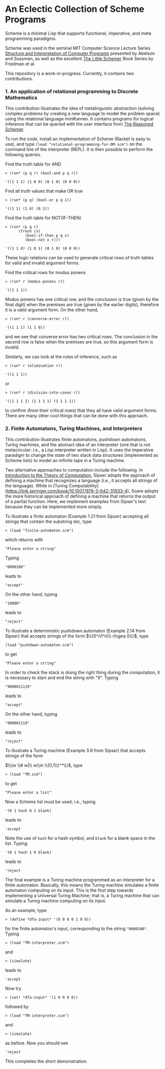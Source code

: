 # An Eclectic Collection of Scheme Programs
Scheme is a minimal Lisp that supports functional, imperative, and meta programming paradigms. 

Scheme was used in the seminal MIT Computer Science Lecture Series [Structure and Interpretation of Computer Programs](https://ocw.mit.edu/courses/6-001-structure-and-interpretation-of-computer-programs-spring-2005/video_galleries/video-lectures/) presented by Abelson and Sussman, as well as the excellent [The Little Schemer](https://mitpress.mit.edu/9780262560993/the-little-schemer/) Book Series by Friedman et al.

This repository is a work-in-progress. Currently, it contains two contributions.

### 1. An application of relational programming to Discrete Mathematics
This contribution illustrates the idea of metalinguistic abstraction (solving complex problems by creating a new language to model the problem space) using the relational language miniKanren. It contains programs for logical inference that can be queried with the user interface from [The Reasoned Schemer](https://mitpress.mit.edu/9780262535519/the-reasoned-schemer/). 

To run the code, install an implementation of Scheme (Racket is easy to use), and type `(load "relational-programming-for-DM.scm")` on the command line of the interpreter (REPL). It is then possible to perform the following queries.

Find the truth table for AND

`> (run* (p q r) (bool-and p q r))`

`'((1 1 1) (1 0 0) (0 1 0) (0 0 0))`

Find all truth values that make OR true 

`> (run* (p q) (bool-or p q 1))`

`'((1 1) (1 0) (0 1))`

Find the truth table for NOT(IF-THEN)

```none
> (run* (p q r)
      (fresh (x)
	     (bool-if-then p q x)
	     (bool-not x r)))
```

`'((1 1 0) (1 0 1) (0 1 0) (0 0 0))`

These logic relations can be used to generate critical rows of truth tables for valid and invalid argument forms.

Find the critical rows for modus ponens

`> (run* r (modus-ponens r))`

`'((1 1 1))`

Modus ponens has one critical row, and the conclusion is true (given by the final digit) when the premises are true (given by the earlier digits), therefore it is a valid argument form. On the other hand,

`> (run* r (converse-error r))`

`'((1 1 1) (1 1 0))`

and we see that converse error has two critical rows. The conclusion in the second row is false when the premises are true, so this argument form is invalid. 

Similarly, we can look at the rules of inference, such as  

`> (run* r (elimination r))`

`'((1 1 1))`

or

`> (run* r (division-into-cases r))`

`'((1 1 1 1) (1 1 1 1) (1 1 1 1))`

to confirm (from their critical rows) that they all have valid argument forms. There are many other cool things that can be done with this approach.

### 2. Finite Automatons, Turing Machines, and Interpreters

This contribution illustrates finite automatons, pushdown automatons, Turing machines, and the abstract idea of an interpreter (one that is not metacircular: i.e., a Lisp interpreter written in Lisp). It uses the imperative paradigm to change the state of two stack data structures (implemented as Scheme lists) to model an infinite tape in a Turing machine. 

Two alternative approaches to computation include the following. In [Introduction to the Theory of Computation](https://au.cengage.com/c/introduction-to-the-theory-of-computation-3e-sipser/9781133187790/), Sipser adopts the approach of defining a machine that recognizes a language (i.e., it accepts all strings of the language). While in [Turing Computability] (https://link.springer.com/book/10.1007/978-3-642-31933-4), Soare adopts the more historical approach of defining a machine that returns the output of a partial function. Here, we implement examples from Sipser's text because they can be implemented more simply. 

To illustrate a finite automaton (Example 1.21 from Sipser) accepting all strings that contain the substring $\texttt{001}$, type 

`> (load "finite-automaton.scm")`

which returns with

`"Please enter a string"`

Typing

`"0000100"`

leads to

`"accept"`

On the other hand, typing

`"10000"`

leads to

`"reject"`

To illustrate a deterministic pushdown automaton (Example 2.14 from Sipser) that accepts strings of the form $\\{0^n1^n|\\ n\\geq 0\\}$, type 

`(load "pushdown-automaton.scm")`

to get

`"Please enter a string"`

In order to check the stack is doing the right thing during the computation, it is necessary to start and end the string with "9". Typing

`"9000011119"`

leads to

`"accept"`

On the other hand, typing

`"900001119"`

leads to

`"reject"`

To illustrate a Turing machine (Example 3.9 from Sipser) that accepts strings of the form 

$\\{w \\# w|\\ w\\in \\{0,1\\}^*\\}$, type 

`> (load "TM.scm")`

to get

`"Please enter a list"`

Now a Scheme list must be used; i.e., typing

`'(0 1 hash 0 1 blank)`

leads to

`'accept`

Note the use of `hash` for a hash symbol, and `blank` for a blank space in the list. Typing

`'(0 1 hash 1 0 blank)`

leads to

`'reject`

The final example is a Turing machine programmed as an interpreter for a finite automaton. Basically, this means the Turing machine simulates a finite automaton computing on its input. This is the first step towards implementing a Universal Turing Machine; that is, a Turing machine that can simulate a Turing machine computing on its input.

As an example, type

`> (define *dfa-input* '(0 0 0 0 1 0 0))`

for the finite automaton's input, corresponding to the string `"0000100"`. Typing

`> (load "TM-interpreter.scm")` 

and 

`> (simulate)`

leads to

`'accept`

Now try 

`> (set! *dfa-input* '(1 0 0 0 0))`

followed by 

`> (load "TM-interpreter.scm")` 

and 

`> (simulate)`

as before. Now you should see

`'reject`

This completes the short demonstration.
